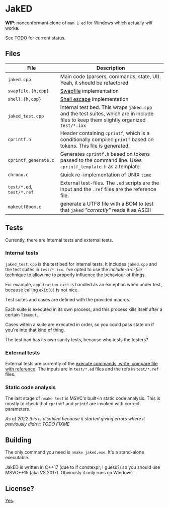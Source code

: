 # JakED

**WIP**: nonconformant clone of `man 1 ed` for Windows which actually *will* work~~s~~.

See [TODO](doc/TODO.md) for current status.

## Files

| File              | Description                                       |
|-------------------|---------------------------------------------------|
| `jaked.cpp`       | Main code (parsers, commands, state, UI). Yeah, it should be refactored |
| `swapfile.{h,cpp}` | [Swapfile](doc/UndoAndSwapFile.md) implementation |
| `shell.{h,cpp}`   | [Shell escape](doc/Shell.md) implementation |
| `jaked_test.cpp`  | Internal test bed. This wraps `jaked.cpp` and the test suites, which are in include files to keep them slightly organized `test/*.ixx` |
| `cprintf.h`       | Header containing `cprintf`, which is a conditionally compiled `printf` based on tokens. This file is generated. |
| `cprintf_generate.c` | Generates `cprintf.h` based on tokens passed to the command line. Uses `cprintf_template.h` as a template. |
| `chrono.c`        | Quick re-implementation of UNIX `time`            |
| `test/*.ed`, `test/*.ref` | External test-files. The `.ed` scripts are the input and the `.ref` files are the reference file. |
| `makeutf8bom.c`   | generate a UTF8 file with a BOM to test that `jaked` *"correctly"* reads it as ASCII

## Tests

Currently, there are internal tests and external tests.

### Internal tests

`jaked_test.cpp` is the test bed for internal tests. It includes `jaked.cpp` and the test suites in `test/*.ixx`. I've opted to use the *include-a-c-file* technique to allow me to properly influence the behaviour of things.

For example, `application_exit` is handled as an exception when under test, because calling `exit(0)` is not nice.

Test suites and cases are defined with the provided macros.

Each suite is executed in its own process, and this process kills itself after a certain `Timeout`.

Cases within a suite are executed in order, so you could pass state on if you're into that kind of thing.

The test bad has its own sanity tests, because who tests the testers?

### External tests

External tests are currently of the [execute commands, write, compare file with reference](test/testWriteCommands.cmd). The inputs are in `test/*.ed` files and the refs in `test/*.ref` files.

### Static code analysis

The last stage of `nmake test` is MSVC's built-in static code analysis. This is mostly to check that `cprintf` and `printf` are invoked with correct parameters.

*As of 2022 this is disabled because it started giving errors where it previously didn't; TODO FIXME*

## Building

The only command you need is `nmake jaked.exe`. It's a stand-alone executable.

JakED is written in C++17 (due to if constexpr, I guess?) so you should use MSVC++15 (aka VS 2017). Obviously it only runs on Windows.

## License?

[Yes](LICENSE).
